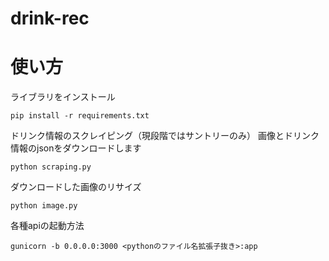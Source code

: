 # drink-rec

# 使い方
ライブラリをインストール
```
pip install -r requirements.txt
```
ドリンク情報のスクレイピング（現段階ではサントリーのみ）
画像とドリンク情報のjsonをダウンロードします
```
python scraping.py
```

ダウンロードした画像のリサイズ
```
python image.py
```

各種apiの起動方法

```
gunicorn -b 0.0.0.0:3000 <pythonのファイル名拡張子抜き>:app
```
